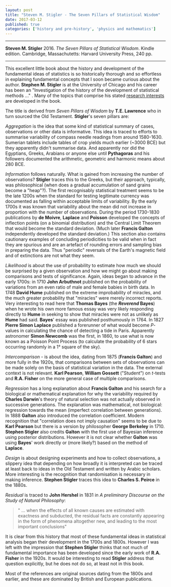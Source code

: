 ```yaml
---
layout: post
title: "Steven M. Stigler - The Seven Pillars of Statistical Wisdom"
date: 2017-03-12
published: true
categories: ['history and pre-history', 'physics and mathematics']
---
```



***
<b>Steven M. Stigler</b> 2016. _The Seven Pillars of Statistical Wisdom_. Kindle edition. Cambridge, Massachutetts: Harvard University Press, 240 pp.

***

This excellent little book about the history and development of the fundamental ideas of statistics is so historically thorough and so effortless in explaining fundamental concepts that I soon became curious about the author.  **Stephen M. Stigler**  is at the University of Chicago and his career has been an "Investigation of the history of the development of statistical methods ..." . Many of the topics that comprise his stated  [research interests](https://galton.uchicago.edu/~stigler/) are developed in the book.

The title is derived from _Seven Pillars of Wisdom_ by **T.E. Lawrence** who in turn sourced the Old Testament.  **Stigler**'s seven pillars are:

_Aggregation_  is the idea that some kind of statistical summary  of cases, observations or other data is informative.    This idea is traced to efforts to summarise variability of compass needle readings from around 1580-1630.   Sumerian tablets include tables of crop yields much earlier (~3000 BCE) but they apparently didn't summarise data. And apparently nor did the Egyptians, Greeks, Arabians or anyone else until **Pythagoras** and his followers documented the arithmetic, geometric and harmonic means about 280 BCE.

_Information_ follows naturally.  What is gained from increasing the number of observations?  **Stigler** traces this to the Greeks, but their approach, typically, was  philosophical (when does a gradual accumulation of sand grains become a "heap"?).  The first recognisably statistical treatment seems to be the late 1200s when the standard for testing legitimate currency  was documented as falling within acceptable limits of variability.  By the early 1700s it was known that variability about the mean did not increase in proportion with the number of observations. During the period 1730-1830 publications by **de Moivre**, **Laplace** and **Poisson** developed the concepts of inflection points (on a binomial distribution) and the Central Limit Theorem that would become the standard deviation.  (Much later **Francis Galton** independently developed the standard deviation.)  This section also contains cautionary examples of concluding periodicities to be valid when in fact they are spurious and are an artefact of rounding errors and sampling bias in preparing the data.  Thus "periodic" reversals of the Earth's magnetic field and of extinctions are not what they seem. 

_Likelihood_ is  about the use of probability to estimate how much we should be surprised by a given observation and how we might go about making comparisons and tests of significance.  Again, ideas began to advance in the early 1700s: in 1710 **John Arbuthnot** published on the probability of variations from an even ratio of male and female babies in birth data.  In 1748 **David Hume** published on the extreme improbability of miracles, and the much greater probability that "miracles" were merely incorrect reports.  Very interesting to read here that **Thomas Bayes**  (the **_Reverend_ Bayes**) when he wrote his own more famous essay was very likely responding directly to **Hume** in seeking to show that miracles were not as unlikely as **Hume** had said.   **Bayes**' essay was published posthumously in 1764.  In 1827 **Pierre Simon Laplace** published a forerunner of what would become _P_-values in calculating the chance of detecting a tide in Paris.  Apparently astronomer **Simon Newcomb** was the first, in 1860, to use what is now known as a Poisson Point Process (to calculate the probability of 6 stars occurring randomly in a 1° square of the sky).

_Intercomparison_ - is about the idea, dating from 1875 (**Francis Galton**) and more fully in the 1920s, that comparisons between sets of observations can be made solely on the basis of statistical variation in the data.  The external context is not relevant.  **Karl Pearson**, **William Gossett** ("Student") on _t_-tests and **R.A. Fisher** on the more general case of multiple comparisons.   

_Regression_ has a long explanation about **Francis Galton** and his search for a biological or mathematical explanation for why the  variability required by **Charles Darwin**'s theory of natural selection was not actually observed in successive generations.  The explanation was mathematical, not biological: regression towards the mean (imperfect correlation between generations).  In 1888 **Galton** also introduced the correlation coefficient.  Modern recognition that "correlation does not imply causation" seems to be due to **Karl Pearson** but there is a version by philosopher **George Berkeley** in 1710.  **Stephen Stigler** also credits **Galton** with the first use of Bayesian inference using  posterior distributions.  However it is not clear whether **Galton** was using **Bayes**' work directly or (more likely?)  based on the method of **Laplace**.

_Design_ is about designing experiments and how to collect observations, a slippery idea that depending on how broadly it is interpreted can be traced at least back to ideas in the Old Testament and written by Arabic scholars.  More interesting is the recognition that randomisation is necessary in making inference.  **Stephen Stigler**  traces this idea to **Charles S. Peirce** in the 1880s.

_Residual_ is traced to **John Hershel** in 1831 in _A preliminary Discourse on the Study of Natural Philosophy_: 
> " ... when the effects of all known causes are estimated with exactness and subducted, the residual facts are constantly appearing in the form of phenomena altogether new, and leading to the most important conclusions"

It is clear from this history that most of these fundamental ideas in statistical analysis began their development in the 1700s and 1800s.  However I was left with the impression that **Stephen Stigler** thinks that not much of fundamental importance has been developed since the early work of **R.A. Fisher** in the 1920s.  It would be interesting to read **Stigler** address that question explicitly, but he does not do so, at least not in this book.

Most of the references are original sources dating from the 1800s and earlier,  and  these are dominated by British and European publications.

